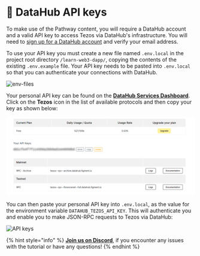 # 🧩 DataHub API keys

To make use of the Pathway content, you will require a DataHub account and a valid API key to access Tezos via DataHub's infrastructure.
You will need to [sign up for a DataHub account](https://auth.figment.io/sign_up) and verify your email address.

To use your API key you must create a new file named `.env.local` in the project root directory `/learn-web3-dapp/`, copying the contents of the existing `.env.example` file. Your API key needs to be pasted into `.env.local` so that you can authenticate your connections with DataHub.

<img width="213" alt="env-files" src="https://user-images.githubusercontent.com/2707197/136930418-51fc9d0e-f219-4e27-88a9-07a0e229f4c2.png">

Your personal API key can be found on the [**DataHub Services Dashboard**](https://datahub.figment.io/). Click on the **Tezos** icon in the list of available protocols and then copy your key as shown below:

![](../../../.gitbook/assets/pathways/tezos/tezos-setup.gif)

You can then paste your personal API key into `.env.local`, as the value for the environment variable `DATAHUB_TEZOS_API_KEY`. This will authenticate you and enable you to make JSON-RPC requests to Tezos via DataHub:

![API keys](https://user-images.githubusercontent.com/2707197/136927423-d4c0074a-ebaf-49b0-a37f-080feb19dea8.png)

{% hint style="info" %}
[**Join us on Discord**](https://figment.io/devchat), if you encounter any issues with the tutorial or have any questions!
{% endhint %}
